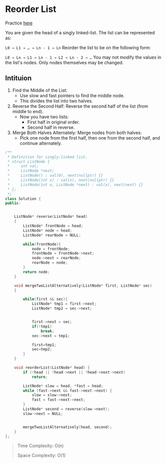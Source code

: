 # Reorder List

Practice [here](https://leetcode.com/problems/reorder-list/description/)

You are given the head of a singly linked-list. The list can be represented as:

```L0 → L1 → … → Ln - 1 → Ln```
Reorder the list to be on the following form:

```L0 → Ln → L1 → Ln - 1 → L2 → Ln - 2 → …```
You may not modify the values in the list's nodes. Only nodes themselves may be changed.

## Intituion

1. Find the Middle of the List:
   - Use slow and fast pointers to find the middle node.
   - This divides the list into two halves.
2. Reverse the Second Half: Reverse the second half of the list (from middle to end).
   - Now you have two lists:
     - First half in original order.
     - Second half in reverse.
3. Merge Both Halves Alternately: Merge nodes from both halves:
   - Pick one node from the first half, then one from the second half, and continue alternately.

```cpp
/**
 * Definition for singly-linked list.
 * struct ListNode {
 *     int val;
 *     ListNode *next;
 *     ListNode() : val(0), next(nullptr) {}
 *     ListNode(int x) : val(x), next(nullptr) {}
 *     ListNode(int x, ListNode *next) : val(x), next(next) {}
 * };
 */
class Solution {
public:


    ListNode* reverse(ListNode* head)
    {
        ListNode* frontNode = head;
        ListNode* node = head;
        ListNode* rearNode = NULL;

        while(frontNode){
            node = frontNode;
            frontNode = frontNode->next;
            node->next = rearNode;
            rearNode = node;
        }
        return node;
    }

    void mergeTwoListAlternatively(ListNode* first, ListNode* sec)
    {

        while(first && sec){
            ListNode* tmp1 = first->next;
            ListNode* tmp2 = sec->next;


            first->next = sec;
            if(!tmp1)
                break;
            sec->next = tmp1;

            first=tmp1;
            sec=tmp2;
        }
    }

    void reorderList(ListNode* head) {
        if (!head || !head->next || !head->next->next)
            return;

        ListNode* slow = head, *fast = head;
        while (fast->next && fast->next->next) {
            slow = slow->next;
            fast = fast->next->next;
        }
        ListNode* second = reverse(slow->next);
        slow->next = NULL;


        mergeTwoListAlternatively(head, second);
    }
};
```

> Time Complexity: O(n)
>
> Space Complexity: O(1)